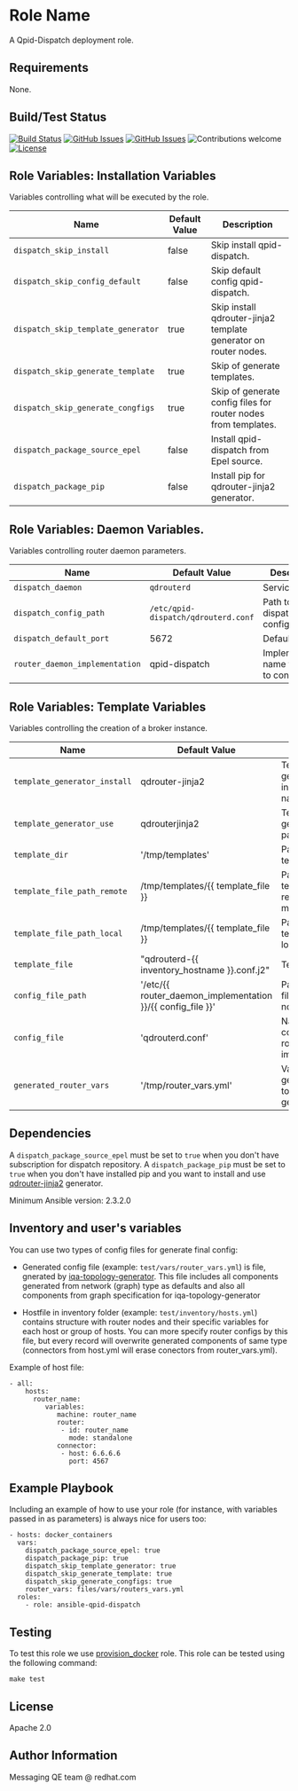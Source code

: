 Role Name
=========

A Qpid-Dispatch deployment role.

Requirements
------------

None.

Build/Test Status
------------

[![Build Status](https://travis-ci.org/rh-messaging-qe/ansible-qpid-dispatch.svg?branch=master)](https://travis-ci.org/rh-messaging-qe/ansible-qpid-dispatch)
[![GitHub Issues](https://img.shields.io/github/issues/rh-messaging-qe/ansible-qpid-dispatch.svg)](https://github.com/rh-messaging-qe/ansible-qpid-dispatch/issues)
[![GitHub Issues](https://img.shields.io/github/issues-pr/rh-messaging-qe/ansible-qpid-dispatch.svg)](https://github.com/rh-messaging-qe/ansible-qpid-dispatch/pulls)
![Contributions welcome](https://img.shields.io/badge/contributions-welcome-brightgreen.svg)
[![License](https://img.shields.io/badge/License-Apache%202.0-blue.svg)](https://opensource.org/licenses/Apache-2.0)

Role Variables: Installation Variables
--------------

Variables controlling what will be executed by the role.

| Name              | Default Value       | Description          |
|-------------------|---------------------|----------------------|
| `dispatch_skip_install` | false | Skip install qpid-dispatch. |
| `dispatch_skip_config_default` | false | Skip default config qpid-dispatch. |
| `dispatch_skip_template_generator` | true | Skip install qdrouter-jinja2 template generator on router nodes. |
| `dispatch_skip_generate_template` | true | Skip of generate templates. |
| `dispatch_skip_generate_congfigs` | true | Skip of generate config files for router nodes from templates. |
| `dispatch_package_source_epel` | false | Install qpid-dispatch from Epel source. |
| `dispatch_package_pip` | false | Install pip for qdrouter-jinja2 generator. |


Role Variables: Daemon Variables.
--------------

Variables controlling router daemon parameters.

| Name              | Default Value       | Description          |
|-------------------|---------------------|----------------------|
| `dispatch_daemon` | `qdrouterd` | Service name |
| `dispatch_config_path` | `/etc/qpid-dispatch/qdrouterd.conf` | Path to dispatch config file |
| `dispatch_default_port` | 5672 | Default port |
| `router_daemon_implementation` | qpid-dispatch | Implementation name for path to config file |


Role Variables: Template Variables
--------------

Variables controlling the creation of a broker instance.

| Name              | Default Value       | Description          |
|-------------------|---------------------|----------------------|
| `template_generator_install` | qdrouter-jinja2 | Template generator install package name |
| `template_generator_use` | qdrouterjinja2 | Template generator use package name |
| `template_dir` | '/tmp/templates' | Path to dir for templates |
| `template_file_path_remote` | /tmp/templates/{{ template_file }} | Path to template on remote machine |
| `template_file_path_local` | /tmp/templates/{{ template_file }} | Path to template on local machine |
| `template_file` | "qdrouterd-{{ inventory_hostname }}.conf.j2" | Template name |
| `config_file_path` | '/etc/{{ router_daemon_implementation }}/{{ config_file }}' | Path to config file on router-node |
| `config_file` | 'qdrouterd.conf' | Name of config file for router implementation |
| `generated_router_vars` | '/tmp/router_vars.yml' | Variables generated by topology generator |

Dependencies
------------

A `dispatch_package_source_epel` must be set to `true` when you don't have subscription for dispatch repository.
A `dispatch_package_pip` must be set to `true` when you don't have installed pip and you want to install and use [qdrouter-jinja2](https://github.com/rh-messaging-qe/qdrouterd-jinja2) generator.

Minimum Ansible version: 2.3.2.0

Inventory and user's variables
------------

You can use two types of config files for generate final config:

- Generated config file (example: `test/vars/router_vars.yml`) is file, gnerated by [iqa-topology-generator](https://github.com/rh-messaging-qe/iqa-topology-generator). This file includes all components generated from network (graph) type as defaults and also all components from graph specification for iqa-topology-generator

- Hostfile in inventory folder (example: `test/inventory/hosts.yml`) contains structure with router nodes and their specific variables for each host or group of hosts. You can more specify router configs by this file, but every record will overwrite generated components of same type (connectors from host.yml will erase conectors from router_vars.yml).

Example of host file:

	- all:
	    hosts:
	      router_name:
	         variables:
	            machine: router_name
	            router:
	             - id: router_name
	               mode: standalone
	            connector:
	             - host: 6.6.6.6
	               port: 4567

Example Playbook
----------------

Including an example of how to use your role (for instance, with variables passed in as parameters) is always nice for users too:

    - hosts: docker_containers
      vars:
        dispatch_package_source_epel: true
        dispatch_package_pip: true
        dispatch_skip_template_generator: true
        dispatch_skip_generate_template: true
        dispatch_skip_generate_congfigs: true
        router_vars: files/vars/routers_vars.yml
      roles:
        - role: ansible-qpid-dispatch


Testing
----------------

To test this role we use [provision_docker](https://github.com/chrismeyersfsu/provision_docker) role. This role can be tested using the following command:

```make test```

License
-------

Apache 2.0

Author Information
------------------

Messaging QE team @ redhat.com
